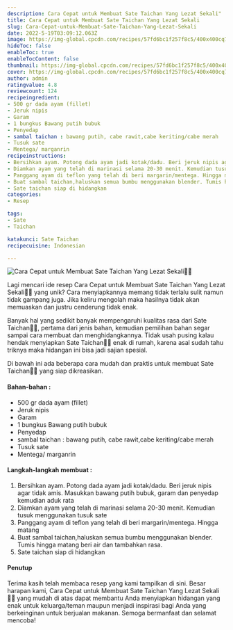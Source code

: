 ```yaml
---
description: Cara Cepat untuk Membuat Sate Taichan Yang Lezat Sekali"
title: Cara Cepat untuk Membuat Sate Taichan Yang Lezat Sekali
slug: Cara-Cepat-untuk-Membuat-Sate-Taichan-Yang-Lezat-Sekali
date: 2022-5-19T03:09:12.063Z
image: https://img-global.cpcdn.com/recipes/57fd6bc1f257f8c5/400x400cq70/photo.jpg
hideToc: false
enableToc: true
enableTocContent: false
thumbnail: https://img-global.cpcdn.com/recipes/57fd6bc1f257f8c5/400x400cq70/photo.jpg
cover: https://img-global.cpcdn.com/recipes/57fd6bc1f257f8c5/400x400cq70/photo.jpg
author: admin
ratingvalue: 4.8
reviewcount: 124
recipeingredient:
- 500 gr dada ayam (fillet)
- Jeruk nipis
- Garam
- 1 bungkus Bawang putih bubuk
- Penyedap
- sambal taichan : bawang putih, cabe rawit,cabe keriting/cabe merah
- Tusuk sate
- Mentega/ marganrin
recipeinstructions:
- Bersihkan ayam. Potong dada ayam jadi kotak/dadu. Beri jeruk nipis agar tidak amis. Masukkan bawang putih bubuk, garam dan penyedap kemudian aduk rata
- Diamkan ayam yang telah di marinasi selama 20-30 menit. Kemudian tusuk menggunakan tusuk sate
- Panggang ayam di teflon yang telah di beri margarin/mentega. Hingga matang
- Buat sambal taichan,haluskan semua bumbu menggunakan blender. Tumis hingga matang beri air dan tambahkan rasa.
- Sate taichan siap di hidangkan
categories:
- Resep

tags:
- Sate
- Taichan

katakunci: Sate Taichan
recipecuisine: Indonesian

---
```


![Cara Cepat untuk Membuat Sate Taichan Yang Lezat Sekali👩‍🍳](https://img-global.cpcdn.com/recipes/57fd6bc1f257f8c5/400x400cq70/photo.jpg)

Lagi mencari ide resep Cara Cepat untuk Membuat Sate Taichan Yang Lezat Sekali👩‍🍳 yang unik? Cara menyiapkannya memang tidak terlalu sulit namun tidak gampang juga. Jika keliru mengolah maka hasilnya tidak akan memuaskan dan justru cenderung tidak enak.

Banyak hal yang sedikit banyak mempengaruhi kualitas rasa dari Sate Taichan👩‍🍳, pertama dari jenis bahan, kemudian pemilihan bahan segar sampai cara membuat dan menghidangkannya. Tidak usah pusing kalau hendak menyiapkan Sate Taichan👩‍🍳 enak di rumah, karena asal sudah tahu triknya maka hidangan ini bisa jadi sajian spesial.

Di bawah ini ada beberapa cara mudah dan praktis untuk membuat Sate Taichan👩‍🍳 yang siap dikreasikan.

<!--inarticleads1-->

#### Bahan-bahan :

- 500 gr dada ayam (fillet)
- Jeruk nipis
- Garam
- 1 bungkus Bawang putih bubuk
- Penyedap
- sambal taichan : bawang putih, cabe rawit,cabe keriting/cabe merah
- Tusuk sate
- Mentega/ marganrin

<!--inarticleads2-->

#### Langkah-langkah membuat :

1. Bersihkan ayam. Potong dada ayam jadi kotak/dadu. Beri jeruk nipis agar tidak amis. Masukkan bawang putih bubuk, garam dan penyedap kemudian aduk rata
1. Diamkan ayam yang telah di marinasi selama 20-30 menit. Kemudian tusuk menggunakan tusuk sate
1. Panggang ayam di teflon yang telah di beri margarin/mentega. Hingga matang
1. Buat sambal taichan,haluskan semua bumbu menggunakan blender. Tumis hingga matang beri air dan tambahkan rasa.
1. Sate taichan siap di hidangkan

#### Penutup

Terima kasih telah membaca resep yang kami tampilkan di sini. Besar harapan kami, Cara Cepat untuk Membuat Sate Taichan Yang Lezat Sekali👩‍🍳 yang mudah di atas dapat membantu Anda menyiapkan hidangan yang enak untuk keluarga/teman maupun menjadi inspirasi bagi Anda yang berkeinginan untuk berjualan makanan. Semoga bermanfaat dan selamat mencoba!